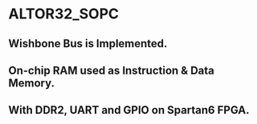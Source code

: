 # ALTOR32_SOPC
## Wishbone Bus is Implemented.
## On-chip RAM used as Instruction & Data Memory.
## With DDR2, UART and GPIO on Spartan6 FPGA.
